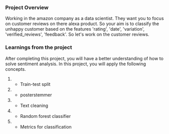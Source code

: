 ### Project Overview

 Working in the amazon company as a data scientist. They want you to focus on customer reviews on there alexa product. So your aim is to classify the unhappy customer based on the features 'rating', 'date', 'variation', 'verified_reviews', 'feedback'. So let's work on the customer reviews.


### Learnings from the project

 After completing this project, you will have a better understanding of how to solve sentiment analysis. In this project, you will apply the following concepts.

1. - Train-test split
2. - posterstemmer
3. - Text cleaning
4. - Random forest classifier
5. - Metrics for classification


